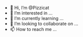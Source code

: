 - 👋 Hi, I’m @Pizzicat
- 👀 I’m interested in ...
- 🌱 I’m currently learning ...
- 💞️ I’m looking to collaborate on ...
- 📫 How to reach me ...

<!---
Pizzicat/Pizzicat is a ✨ special ✨ repository because its `README.md` (this file) appears on your GitHub profile.
You can click the Preview link to take a look at your changes.
--->
